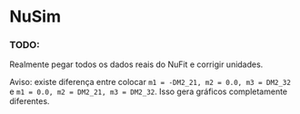 # NuSim

### TODO:

Realmente pegar todos os dados reais do NuFit e corrigir unidades.

Aviso: existe diferença entre colocar `m1 = -DM2_21, m2 = 0.0, m3 = DM2_32` e `m1 = 0.0, m2 = DM2_21, m3 = DM2_32`.
Isso gera gráficos completamente diferentes.
